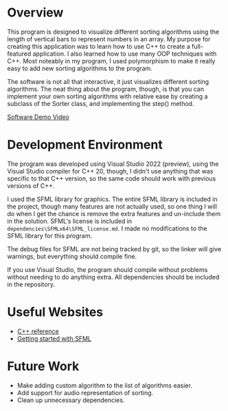 # Overview

This program is designed to visualize different sorting algorithms using the length of vertical bars to represent numbers in an array. My purpose for creating this application was to learn how to use C++ to create a full-featured application. I also learned how to use many OOP techniques with C++. Most noteably in my program, I used polymorphism to make it really easy to add new sorting algorithms to the program.

The software is not all that interactive, it just visualizes different sorting algorithms. The neat thing about the program, though, is that you can implement your own sorting algorithms with relative ease by creating a subclass of the Sorter class, and implementing the step() method.

[Software Demo Video](https://youtu.be/j0_LjtEMtOA)

# Development Environment

The program was developed using Visual Studio 2022 (preview), using the Visual Studio compiler for C++ 20, though, I didn't use anything that was specific to that C++ version, so the same code should work with previous versions of C++.

I used the SFML library for graphics. The entire SFML library is included in the project, though many features are not actually used, so one thing I will do when I get the chance is remove the extra features and un-include them in the solution. SFML's license is included in `dependencies\SFMLx64\SFML_license.md`. I made no modifications to the SFML library for this program.

The debug files for SFML are not being tracked by git, so the linker will give warnings, but everything should compile fine.

If you use Visual Studio, the program should compile without problems without needing to do anything extra. All dependencies should be included in the repository.

# Useful Websites

* [C++ reference](https://www.cplusplus.com/reference/)
* [Getting started with SFML](https://www.sfml-dev.org/tutorials/2.5/)

# Future Work

* Make adding custom algorithm to the list of algorithms easier.
* Add support for audio representation of sorting.
* Clean up unnecessary dependencies.